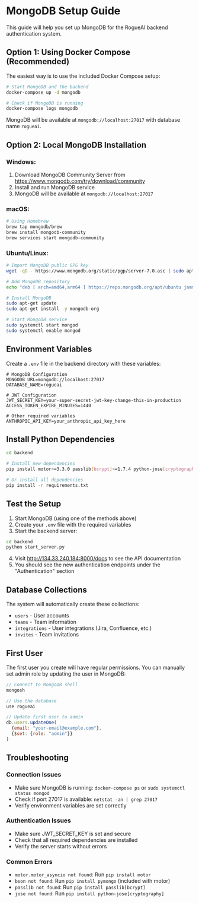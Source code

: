 # MongoDB Setup Guide

This guide will help you set up MongoDB for the RogueAI backend authentication system.

## Option 1: Using Docker Compose (Recommended)

The easiest way is to use the included Docker Compose setup:

```bash
# Start MongoDB and the backend
docker-compose up -d mongodb

# Check if MongoDB is running
docker-compose logs mongodb
```

MongoDB will be available at `mongodb://localhost:27017` with database name `rogueai`.

## Option 2: Local MongoDB Installation

### Windows:
1. Download MongoDB Community Server from https://www.mongodb.com/try/download/community
2. Install and run MongoDB service
3. MongoDB will be available at `mongodb://localhost:27017`

### macOS:
```bash
# Using Homebrew
brew tap mongodb/brew
brew install mongodb-community
brew services start mongodb-community
```

### Ubuntu/Linux:
```bash
# Import MongoDB public GPG key
wget -qO - https://www.mongodb.org/static/pgp/server-7.0.asc | sudo apt-key add -

# Add MongoDB repository
echo "deb [ arch=amd64,arm64 ] https://repo.mongodb.org/apt/ubuntu jammy/mongodb-org/7.0 multiverse" | sudo tee /etc/apt/sources.list.d/mongodb-org-7.0.list

# Install MongoDB
sudo apt-get update
sudo apt-get install -y mongodb-org

# Start MongoDB service
sudo systemctl start mongod
sudo systemctl enable mongod
```

## Environment Variables

Create a `.env` file in the backend directory with these variables:

```env
# MongoDB Configuration
MONGODB_URL=mongodb://localhost:27017
DATABASE_NAME=rogueai

# JWT Configuration
JWT_SECRET_KEY=your-super-secret-jwt-key-change-this-in-production
ACCESS_TOKEN_EXPIRE_MINUTES=1440

# Other required variables
ANTHROPIC_API_KEY=your_anthropic_api_key_here
```

## Install Python Dependencies

```bash
cd backend

# Install new dependencies
pip install motor>=3.3.0 passlib[bcrypt]>=1.7.4 python-jose[cryptography]>=3.3.0

# Or install all dependencies
pip install -r requirements.txt
```

## Test the Setup

1. Start MongoDB (using one of the methods above)
2. Create your `.env` file with the required variables
3. Start the backend server:

```bash
cd backend
python start_server.py
```

4. Visit http://134.33.240.184:8000/docs to see the API documentation
5. You should see the new authentication endpoints under the "Authentication" section

## Database Collections

The system will automatically create these collections:
- `users` - User accounts
- `teams` - Team information
- `integrations` - User integrations (Jira, Confluence, etc.)
- `invites` - Team invitations

## First User

The first user you create will have regular permissions. You can manually set admin role by updating the user in MongoDB:

```javascript
// Connect to MongoDB shell
mongosh

// Use the database
use rogueai

// Update first user to admin
db.users.updateOne(
  {email: "your-email@example.com"}, 
  {$set: {role: "admin"}}
)
```

## Troubleshooting

### Connection Issues
- Make sure MongoDB is running: `docker-compose ps` or `sudo systemctl status mongod`
- Check if port 27017 is available: `netstat -an | grep 27017`
- Verify environment variables are set correctly

### Authentication Issues
- Make sure JWT_SECRET_KEY is set and secure
- Check that all required dependencies are installed
- Verify the server starts without errors

### Common Errors
- `motor.motor_asyncio not found`: Run `pip install motor`
- `bson not found`: Run `pip install pymongo` (included with motor)
- `passlib not found`: Run `pip install passlib[bcrypt]`
- `jose not found`: Run `pip install python-jose[cryptography]`
